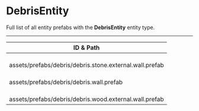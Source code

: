 # DebrisEntity
Full list of all <Badge type="warning" text="3"/> entity prefabs with the **DebrisEntity** entity type.

---
| ID & Path |
| --- |
| <Badge type="tip" text="3573484548"/> <br> assets/prefabs/debris/debris.stone.external.wall.prefab |
| <Badge type="tip" text="1424066995"/> <br> assets/prefabs/debris/debris.wall.prefab |
| <Badge type="tip" text="2304619954"/> <br> assets/prefabs/debris/debris.wood.external.wall.prefab |
